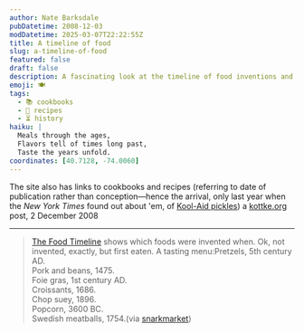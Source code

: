 ```yaml
---
author: Nate Barksdale
pubDatetime: 2008-12-03
modDatetime: 2025-03-07T22:22:55Z
title: A timeline of food
slug: a-timeline-of-food
featured: false
draft: false
description: A fascinating look at the timeline of food inventions and when certain dishes first came to be enjoyed.
emoji: 🍽️
tags:
  - 📚 cookbooks
  - 🥡 recipes
  - ⏳ history
haiku: |
  Meals through the ages,  
  Flavors tell of times long past,  
  Taste the years unfold.
coordinates: [40.7128, -74.0060]
---
```


The site also has links to cookbooks and recipes (referring to date of publication rather than conception—hence the arrival, only last year when the _New York Times_ found out about 'em, of [Kool-Aid pickles](http://www.foodtimeline.org/foodfaq2.html#koolaidpickles)) a [kottke.org](http://www.kottke.org/08/12/a-timeline-of-food) post, 2 December 2008

---

> [The Food Timeline](http://www.foodtimeline.org/) shows which foods were invented when. Ok, not invented, exactly, but first eaten. A tasting menu:Pretzels, 5th century AD.  
> Pork and beans, 1475.  
> Foie gras, 1st century AD.  
> Croissants, 1686.  
> Chop suey, 1896.  
> Popcorn, 3600 BC.  
> Swedish meatballs, 1754.(via [snarkmarket](http://snarkmarket.com/blog/))
